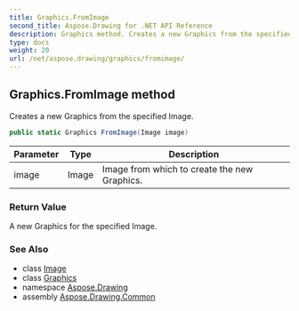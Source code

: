 ```yaml
---
title: Graphics.FromImage
second_title: Aspose.Drawing for .NET API Reference
description: Graphics method. Creates a new Graphics from the specified Image
type: docs
weight: 20
url: /net/aspose.drawing/graphics/fromimage/
---
```

## Graphics.FromImage method

Creates a new Graphics from the specified Image.

```csharp
public static Graphics FromImage(Image image)
```

| Parameter | Type | Description |
| --- | --- | --- |
| image | Image | Image from which to create the new Graphics. |

### Return Value

A new Graphics for the specified Image.

### See Also

* class [Image](../../image/)
* class [Graphics](../)
* namespace [Aspose.Drawing](../../graphics/)
* assembly [Aspose.Drawing.Common](../../../)


